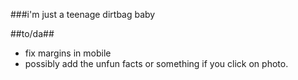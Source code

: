 ###i'm just a teenage dirtbag baby</h1>



##to/da##
- fix margins in mobile
- possibly add the unfun facts or something if you click on photo. 